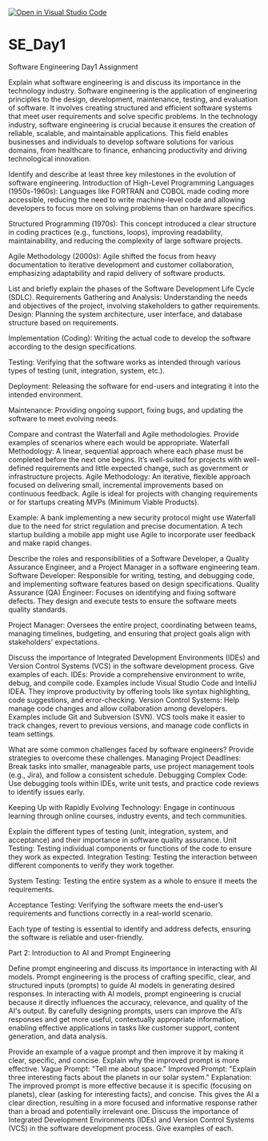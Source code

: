 [![Open in Visual Studio Code](https://classroom.github.com/assets/open-in-vscode-2e0aaae1b6195c2367325f4f02e2d04e9abb55f0b24a779b69b11b9e10269abc.svg)](https://classroom.github.com/online_ide?assignment_repo_id=16975619&assignment_repo_type=AssignmentRepo)
# SE_Day1
Software Engineering Day1 Assignment

Explain what software engineering is and discuss its importance in the technology industry. 
Software engineering is the application of engineering principles to the design, development, maintenance, testing, and evaluation of software. It involves creating structured and efficient software systems that meet user requirements and solve specific problems. In the technology industry, software engineering is crucial because it ensures the creation of reliable, scalable, and maintainable applications. This field enables businesses and individuals to develop software solutions for various domains, from healthcare to finance, enhancing productivity and driving technological innovation.

Identify and describe at least three key milestones in the evolution of software engineering.
Introduction of High-Level Programming Languages (1950s-1960s): Languages like FORTRAN and COBOL made coding more accessible, reducing the need to write machine-level code and allowing developers to focus more on solving problems than on hardware specifics.

Structured Programming (1970s): This concept introduced a clear structure in coding practices (e.g., functions, loops), improving readability, maintainability, and reducing the complexity of large software projects.

Agile Methodology (2000s): Agile shifted the focus from heavy documentation to iterative development and customer collaboration, emphasizing adaptability and rapid delivery of software products.

List and briefly explain the phases of the Software Development Life Cycle (SDLC). Requirements Gathering and Analysis: Understanding the needs and objectives of the project, involving stakeholders to gather requirements.
Design: Planning the system architecture, user interface, and database structure based on requirements.

Implementation (Coding): Writing the actual code to develop the software according to the design specifications.

Testing: Verifying that the software works as intended through various types of testing (unit, integration, system, etc.).

Deployment: Releasing the software for end-users and integrating it into the intended environment.

Maintenance: Providing ongoing support, fixing bugs, and updating the software to meet evolving needs.

Compare and contrast the Waterfall and Agile methodologies. Provide examples of scenarios where each would be appropriate. Waterfall Methodology: A linear, sequential approach where each phase must be completed before the next one begins. It’s well-suited for projects with well-defined requirements and little expected change, such as government or infrastructure projects.
Agile Methodology: An iterative, flexible approach focused on delivering small, incremental improvements based on continuous feedback. Agile is ideal for projects with changing requirements or for startups creating MVPs (Minimum Viable Products).

Example: A bank implementing a new security protocol might use Waterfall due to the need for strict regulation and precise documentation. A tech startup building a mobile app might use Agile to incorporate user feedback and make rapid changes.

Describe the roles and responsibilities of a Software Developer, a Quality Assurance Engineer, and a Project Manager in a software engineering team. Software Developer: Responsible for writing, testing, and debugging code, and implementing software features based on design specifications.
Quality Assurance (QA) Engineer: Focuses on identifying and fixing software defects. They design and execute tests to ensure the software meets quality standards.

Project Manager: Oversees the entire project, coordinating between teams, managing timelines, budgeting, and ensuring that project goals align with stakeholders' expectations.

Discuss the importance of Integrated Development Environments (IDEs) and Version Control Systems (VCS) in the software development process. Give examples of each. IDEs: Provide a comprehensive environment to write, debug, and compile code. Examples include Visual Studio Code and IntelliJ IDEA. They improve productivity by offering tools like syntax highlighting, code suggestions, and error-checking.
Version Control Systems: Help manage code changes and allow collaboration among developers. Examples include Git and Subversion (SVN). VCS tools make it easier to track changes, revert to previous versions, and manage code conflicts in team settings.

What are some common challenges faced by software engineers? Provide strategies to overcome these challenges. Managing Project Deadlines: Break tasks into smaller, manageable parts, use project management tools (e.g., Jira), and follow a consistent schedule.
Debugging Complex Code: Use debugging tools within IDEs, write unit tests, and practice code reviews to identify issues early.

Keeping Up with Rapidly Evolving Technology: Engage in continuous learning through online courses, industry events, and tech communities.

Explain the different types of testing (unit, integration, system, and acceptance) and their importance in software quality assurance. Unit Testing: Testing individual components or functions of the code to ensure they work as expected.
Integration Testing: Testing the interaction between different components to verify they work together.

System Testing: Testing the entire system as a whole to ensure it meets the requirements.

Acceptance Testing: Verifying the software meets the end-user’s requirements and functions correctly in a real-world scenario.

Each type of testing is essential to identify and address defects, ensuring the software is reliable and user-friendly.

Part 2: Introduction to AI and Prompt Engineering

Define prompt engineering and discuss its importance in interacting with AI models. Prompt engineering is the process of crafting specific, clear, and structured inputs (prompts) to guide AI models in generating desired responses. In interacting with AI models, prompt engineering is crucial because it directly influences the accuracy, relevance, and quality of the AI's output. By carefully designing prompts, users can improve the AI’s responses and get more useful, contextually appropriate information, enabling effective applications in tasks like customer support, content generation, and data analysis.

Provide an example of a vague prompt and then improve it by making it clear, specific, and concise. Explain why the improved prompt is more effective. Vague Prompt: "Tell me about space." Improved Prompt: "Explain three interesting facts about the planets in our solar system." Explanation: The improved prompt is more effective because it is specific (focusing on planets), clear (asking for interesting facts), and concise. This gives the AI a clear direction, resulting in a more focused and informative response rather than a broad and potentially irrelevant one.
Discuss the importance of Integrated Development Environments (IDEs) and Version Control Systems (VCS) in the software development process. Give examples of each.


